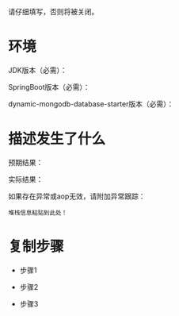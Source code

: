 请仔细填写，否则将被关闭。

# 环境

JDK版本（必需）：

SpringBoot版本（必需）：

dynamic-mongodb-database-starter版本（必需）：

# 描述发生了什么

预期结果：

实际结果：

如果存在异常或aop无效，请附加异常跟踪：

```
堆栈信息粘贴到此处！
```

# 复制步骤

- 步骤1


- 步骤2


- 步骤3

